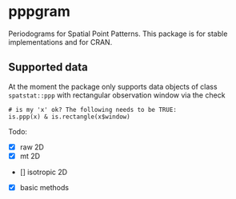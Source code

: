 # pppgram

Periodograms for Spatial Point Patterns. This package is for stable implementations and for CRAN. 

## Supported data

At the moment the package only supports data objects of class `spatstat::ppp` with rectangular observation window via the check


```
# is my 'x' ok? The following needs to be TRUE:
is.ppp(x) & is.rectangle(x$window)
```

Todo:

* [x] raw 2D
* [x] mt 2D
* [] isotropic 2D
* [x] basic methods

 